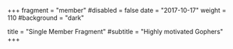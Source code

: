 +++
fragment = "member"
#disabled = false
date = "2017-10-17"
weight = 110
#background = "dark"

title = "Single Member Fragment"
#subtitle = "Highly motivated Gophers"
+++
